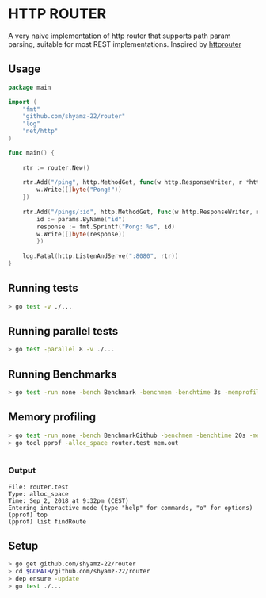 # HTTP ROUTER

A very naive implementation of http router that supports path param parsing, suitable
for most REST implementations. Inspired by [httprouter](https://github.com/julienschmidt/httprouter/blob/master/params_go17.go)

## Usage

```go
package main

import (
	"fmt"
	"github.com/shyamz-22/router"
	"log"
	"net/http"
)

func main() {
	
	rtr := router.New()
	
	rtr.Add("/ping", http.MethodGet, func(w http.ResponseWriter, r *http.Request, params router.PathParams) {
		w.Write([]byte("Pong!"))
	})
	
	rtr.Add("/pings/:id", http.MethodGet, func(w http.ResponseWriter, r *http.Request, params router.PathParams) {
    	id := params.ByName("id")	
    	response := fmt.Sprintf("Pong: %s", id)
		w.Write([]byte(response))
    	})
	
    log.Fatal(http.ListenAndServe(":8080", rtr))
}
```

## Running tests

```bash
> go test -v ./...

```

## Running parallel tests

```bash
> go test -parallel 8 -v ./...

```


## Running Benchmarks

```bash
> go test -run none -bench Benchmark -benchmem -benchtime 3s -memprofile mem.out
```

## Memory profiling

```bash
> go test -run none -bench BenchmarkGithub -benchmem -benchtime 20s -memprofile mem.out
> go tool pprof -alloc_space router.test mem.out
 
```
### Output

```
File: router.test
Type: alloc_space
Time: Sep 2, 2018 at 9:32pm (CEST)
Entering interactive mode (type "help" for commands, "o" for options)
(pprof) top
(pprof) list findRoute

```

## Setup

```bash
> go get github.com/shyamz-22/router
> cd $GOPATH/github.com/shyamz-22/router
> dep ensure -update
> go test ./...
```
